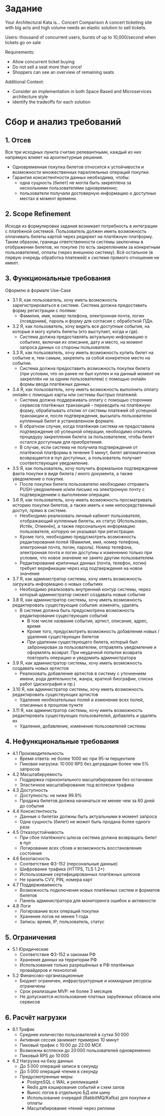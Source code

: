 # Задание

Your Architectural Kata is...
Concert Comparison
A concert ticketing site with big acts and high volume needs an elastic solution to sell tickets.

Users: thousand of concurrent users, bursts of up to 10,000/second when tickets go on sale

Requirements:

- Allow concurrent ticket buying
- Do not sell a seat more than once!
- Shoppers can see an overview of remaining seats

Additional Context:

- Consider an implementation in both Space Based and Microservices architecture style
- Identify the tradeoffs for each solution


# Сбор и анализ требований 
## 1. Отсев
Все три исходных пункта считаю релевантными, каждый из них напрямую влияет на архитектурные решения.
- Одновременная покупка билетов относится к устойчивости и возможности множественных параллельных операций покупки.
- Гарантия консистентности данных необходима, чтобы:
  - одна сущность (билет) не могла быть закреплена за несколькими пользователями одновременно;
  - пользователи получали достоверную информацию о доступных местах в момент времени.
## 2. Scope Refinement
Исходя из формулировки задания возникает потребность в интеграции с платёжной системой. Пользователь должен иметь возможность оплачивать билеты картой через редирект на платёжную платформу. Таким образом, границы ответственности системы заключены в отображении билетов, их покупке (то есть закреплением за конкретным пользователем), оплаты (через внешнюю систему). Всё остальное (в первую очередь обработка платежей) к системе прямого отношения не имеет.
## 3. Функциональные требования 
Оформлю в формате Use-Case
- 3.1 Я, как пользователь, хочу иметь возможность зарегистрироваться в системе. Система должна предоставить форму регистрации с полями:
  - Фамилия, имя, номер телефона, электронная почта, логин (псевдоним), пароль и форму для согласия с обработкой ПДн.
- 3.2 Я, как пользователь, хочу видеть все доступные события, на которые я могу купить билеты (кто выступает, когда и где). 
  -  Система должна предоставлять актуальную информацию о событиях, включая их описание, дату и место, на момент запроса данных со стороны пользователя.
-  3.3 Я, как пользователь, хочу иметь возможность купить билет на событие и, тем самым, закрепить за собой конкретное место на событии.
    -  Система должна предоставить возможность покупки билета (при условии, что он ранее не был куплен и на данный момент не закреплён ни за одним пользователем) с помощью онлайн формы ввода платёжных данных.
-  3.4 Я, как пользователь, хочу иметь возможность выполнить оплату онлайн с помощью карты или системы быстрых платежей.
    -  Система должна поддерживать оплату с помощью сторонних сервисов платёжных транзакций - переводить на платёжную форму, обрабатывать отклик от системы платежей об успешной транзакции и, после подтверждения, высылать пользователю купленный билет в установленном формате.
    -  В обратном случае, когда платёжная система не предоставила подтверждение об успешной операции, необходимо откатить процедуру закрепления билета за пользователем, чтобы билет остался доступным для приобретения. 
    -  В случае, если система не получила подтверждения от платёжной платформы в течение 5 минут, билет автоматически возвращается в пул доступных, а пользователь получает соответствующее уведомление.
-  3.5 Я, как пользователь, хочу получить формальное подтверждение факта покупки в виде билета / иного документа, а также уведомление о покупке.
    -  После покупки билета пользователю необходимо отправить PUSH-уведомление и/или письмо на электронную почту с подтверждением о выполнении операции.
-  3.6 Я, как пользователь, хочу иметь возможность просматривать историю покупки билетов, а также иметь к ним непосредственный доступ, прямо в системе.
    -  Необходимо реализовать личный кабинет пользователя, отображающий купленные билеты, их статус (Использован, Истёк, Отменён), а также персональную информацию пользователя, которую он указывал при регистрации. 
    -  Кроме того, необходимо предусмотреть возможность редактирования полей (Фамилия, имя, номер телефона, электронная почта, логин, пароль). Номер телефона, электронная почта и логин доступны к изменению только при условии, что новое значение не занято другим пользователем.
    -  Редактирование критичных данных (почта, телефон, логин) требует верификации через код подтверждения на новое значение
-  3.7 Я, как администратор системы, хочу иметь возможность загружать информацию о новых событиях
    - Необходимо реализовать внутренний контур системы, через который администратор сможет создавать новые события
-  3.8 Я, как администратор системы, хочу иметь возможность редактировать существующие события: изменять, удалять
    - В системе должна быть предусмотрена возможность редактирования существующих событий
        - В том числе название события, артист, описание, адрес, время
        - Кроме того, предусмотреть возможность добавления новых / удаления существующих билетов
        - При удалении существующего билета, который был забронирован за пользователем, отправлять уведомление и оформлять возврат. При неудачной попытке возврата повторить операцию и уведомить администратора
-  3.9 Я, как администратор системы, хочу иметь возможность создавать новых артистов
    - Реализовать добавление артистов в систему с уточнением имени, рода деятельности, жанра, краткой биографии, списка работ (дискография и пр.)
-  3.10 Я, как администратор системы, хочу иметь возможность редактировать существующих артистов
    - Удаление необязательных полей и изменение всех полей, описанных в прошлом пункте
-  3.11 Я, как администратор системы, хочу иметь возможность редактировать существующих пользователей, добавлять и удалять их
    - Удаление, добавление, изменение пользователей системы
## 4. Нефункциональные требования
- 4.1 Производительность
  - Время ответа: не более 1000 мс при 95-м перцентиле
  - Пиковая нагрузка: 10 000 RPS без деградации более чем 5% запросов
- 4.2 Масштабируемость
  - Поддержка горизонтального масштабирования без остановки
  - Эластичное масштабирование под всплески трафика
- 4.3 Доступность
  - Доступность: не ниже 99.9%
  - Продажа билетов должна начинаться не менее чем за 60 дней до события
- 4.4 Консистентность
  - Данные о билетах должны быть актуальными в момент запроса
  - Одна сущность (билет) не может быть продана более одного раза
- 4.5 Отказоустойчивость
  - При сбое платёжного шлюза система должна возвращать билет в пул
  - Логирование всех сбоев и возможность восстановления состояния
- 4.6 Безопасность
  - Соответствие ФЗ-152 (персональные данные)
  - Шифрование трафика (HTTPS, TLS 1.2+)
  - Использование сертифицированных платёжных шлюзов
  - Не хранить CVV, PIN, номера карт
- 4.7 Поддерживаемость
  - Возможность подключения новых платёжных систем и форматов билетов
  - Панель администратора для мониторинга ошибок и активности
- 4.8 Логи
  - Логирование всех операций покупки
  - Хранение логов не менее 1 года
  - Запись: время, IP, пользователь, статус
## 5. Ограничения
- 5.1 Юридические
  - Соответствие ФЗ-152 и законам РФ
  - Хранение данных на территории РФ
  - Использование только разрешённых в РФ платёжных провайдеров и технологий
- 5.2 Финансово-организационные
  - Бюджет ограничен, инфраструктурные и командные ресурсы ограничены
  - Срок реализации MVP: не более 3 месяцев
  - Не допускается использование платных зарубежных облаков или сервисов
## 6. Расчёт нагрузки
- 6.1 Трафик
  - Среднее количество пользователей в сутки 50 000
  - Активная сессия занимает примерно 10 минут
  - Пиковый трафик с 10:00 до 22:00 МСК
  - Возможны всплески до 20 000 пользователей одновременно
  - Пиковый RPS до 10 000
- 6.2 Нагрузка на базу данных
  - До 5 000 операций записи в секунду
  - До 5 000 операций чтения в секунду
  - Предусмотренные меры:
    - PostgreSQL с WAL и репликацией
    - Redis для кэширования событий и схем залов
    - Вынос логов в отдельную БД или шину
    - Использование очередей (RabbitMQ/Kafka) для покупки и оплаты
    - Масштабирование чтений через реплики
